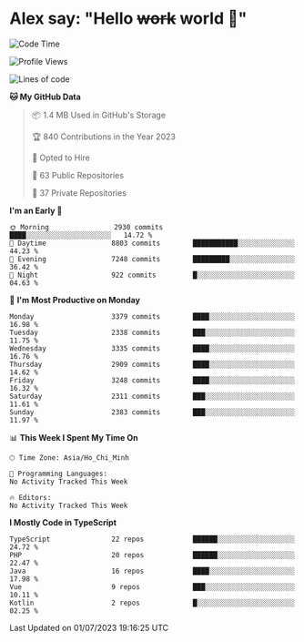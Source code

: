 # Alex say: "Hello ~~work~~ world 🐾"

<!--START_SECTION:waka-->
![Code Time](http://img.shields.io/badge/Code%20Time-839%20hrs%205%20mins-blue)

![Profile Views](http://img.shields.io/badge/Profile%20Views-8-blue)

![Lines of code](https://img.shields.io/badge/From%20Hello%20World%20I%27ve%20Written-41.0%20million%20lines%20of%20code-blue)

**🐱 My GitHub Data** 

> 📦 1.4 MB Used in GitHub's Storage 
 > 
> 🏆 840 Contributions in the Year 2023
 > 
> 💼 Opted to Hire
 > 
> 📜 63 Public Repositories 
 > 
> 🔑 37 Private Repositories 
 > 
**I'm an Early 🐤** 

```text
🌞 Morning                2930 commits        ████░░░░░░░░░░░░░░░░░░░░░   14.72 % 
🌆 Daytime                8803 commits        ███████████░░░░░░░░░░░░░░   44.23 % 
🌃 Evening                7248 commits        █████████░░░░░░░░░░░░░░░░   36.42 % 
🌙 Night                  922 commits         █░░░░░░░░░░░░░░░░░░░░░░░░   04.63 % 
```
📅 **I'm Most Productive on Monday** 

```text
Monday                   3379 commits        ████░░░░░░░░░░░░░░░░░░░░░   16.98 % 
Tuesday                  2338 commits        ███░░░░░░░░░░░░░░░░░░░░░░   11.75 % 
Wednesday                3335 commits        ████░░░░░░░░░░░░░░░░░░░░░   16.76 % 
Thursday                 2909 commits        ████░░░░░░░░░░░░░░░░░░░░░   14.62 % 
Friday                   3248 commits        ████░░░░░░░░░░░░░░░░░░░░░   16.32 % 
Saturday                 2311 commits        ███░░░░░░░░░░░░░░░░░░░░░░   11.61 % 
Sunday                   2383 commits        ███░░░░░░░░░░░░░░░░░░░░░░   11.97 % 
```


📊 **This Week I Spent My Time On** 

```text
🕑︎ Time Zone: Asia/Ho_Chi_Minh

💬 Programming Languages: 
No Activity Tracked This Week

🔥 Editors: 
No Activity Tracked This Week
```

**I Mostly Code in TypeScript** 

```text
TypeScript               22 repos            ██████░░░░░░░░░░░░░░░░░░░   24.72 % 
PHP                      20 repos            ██████░░░░░░░░░░░░░░░░░░░   22.47 % 
Java                     16 repos            ████░░░░░░░░░░░░░░░░░░░░░   17.98 % 
Vue                      9 repos             ███░░░░░░░░░░░░░░░░░░░░░░   10.11 % 
Kotlin                   2 repos             █░░░░░░░░░░░░░░░░░░░░░░░░   02.25 % 
```




 Last Updated on 01/07/2023 19:16:25 UTC
<!--END_SECTION:waka-->

